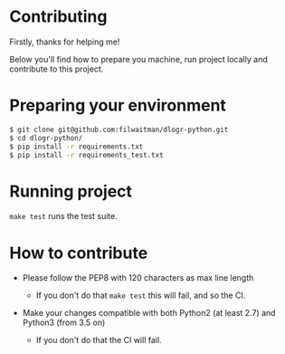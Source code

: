 Contributing
============

Firstly, thanks for helping me!

Below you'll find how to prepare you machine, run project locally and contribute to this project.


Preparing your environment
==========================

```bash
$ git clone git@github.com:filwaitman/dlogr-python.git
$ cd dlogr-python/
$ pip install -r requirements.txt
$ pip install -r requirements_test.txt
```


Running project
===============

`make test` runs the test suite.


How to contribute
=================

* Please follow the PEP8 with 120 characters as max line length
  * If you don't do that `make test` this will fail, and so the CI.

* Make your changes compatible with both Python2 (at least 2.7) and Python3 (from 3.5 on)
  * If you don't do that the CI will fail.
